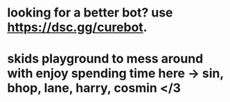 # looking for a better bot? use https://dsc.gg/curebot.

# skids playground to mess around with enjoy spending time here -> sin, bhop, lane, harry, cosmin </3
